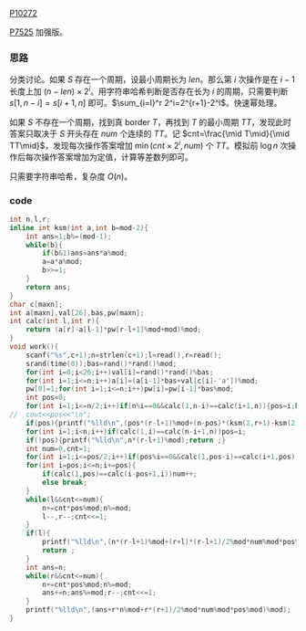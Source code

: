 [P10272](https://www.luogu.com.cn/problem/P10272)

[P7525](https://www.luogu.com.cn/problem/P7525) 加强版。

### 思路

分类讨论。如果 $S$ 存在一个周期，设最小周期长为 $len$。那么第 $i$ 次操作是在 $i-1$长度上加 $(n-len)\times 2^i$。用字符串哈希判断是否存在长为 $i$ 的周期，只需要判断 $s[1,n-i]=s[i+1,n]$ 即可。$\sum_{i=l}^r 2^i=2^{r+1}-2^l$。快速幂处理。

如果 $S$ 不存在一个周期，找到真 border $T$，再找到 $T$ 的最小周期 $TT$，发现此时答案只取决于 $S$ 开头存在 $num$ 个连续的 $TT$。记 $cnt=\frac{\mid T\mid}{\mid TT\mid}$，发现每次操作答案增加 $\min(cnt\times 2^i,num)$ 个 $TT$。模拟前 $\log n$ 次操作后每次操作答案增加为定值，计算等差数列即可。

只需要字符串哈希，复杂度 $O(n)$。

### code

```cpp
int n,l,r;
inline int ksm(int a,int b=mod-2){
	int ans=1;b%=(mod-1);
	while(b){
		if(b&1)ans=ans*a%mod;
		a=a*a%mod;
		b>>=1;
	}
	return ans;
}
char c[maxn];
int a[maxn],val[26],bas,pw[maxn];
int calc(int l,int r){
	return (a[r]-a[l-1]*pw[r-l+1]%mod+mod)%mod;
}
void work(){
	scanf("%s",c+1);n=strlen(c+1);l=read(),r=read();
	srand(time(0));bas=rand()*rand()%mod;
	for(int i=0;i<26;i++)val[i]=rand()*rand()%bas;
	for(int i=1;i<=n;i++)a[i]=(a[i-1]*bas+val[c[i]-'a'])%mod;
	pw[0]=1;for(int i=1;i<=n;i++)pw[i]=pw[i-1]*bas%mod;
	int pos=0;
	for(int i=1;i<=n/2;i++)if(n%i==0&&calc(1,n-i)==calc(i+1,n)){pos=i;break;}
//	cout<<pos<<"\n";
	if(pos){printf("%lld\n",(pos*(r-l+1)%mod+(n-pos)*(ksm(2,r+1)-ksm(2,l)+mod)%mod)%mod);return ;}
	for(int i=1;i<n;i++)if(calc(1,i)==calc(n-i+1,n))pos=i;
	if(!pos){printf("%lld\n",n*(r-l+1)%mod);return ;}
	int num=0,cnt=1;
	for(int i=1;i<=pos/2;i++)if(pos%i==0&&calc(1,pos-i)==calc(i+1,pos)){cnt=pos/i;pos=i;break;}
	for(int i=pos;i<=n;i+=pos){
		if(calc(1,pos)==calc(i-pos+1,i))num++;
		else break;
	}
	while(l&&cnt<=num){
		n+=cnt*pos%mod;n%=mod;
		l--,r--;cnt<<=1;
	}
	if(l){
		printf("%lld\n",(n*(r-l+1)%mod+(r+l)*(r-l+1)/2%mod*num%mod*pos%mod)%mod);
		return ;
	}
	int ans=n;
	while(r&&cnt<=num){
		n+=cnt*pos%mod;n%=mod;
		ans+=n;ans%=mod;r--;cnt<<=1;
	}
	printf("%lld\n",(ans+r*n%mod+r*(r+1)/2%mod*num%mod*pos%mod)%mod);
}
```